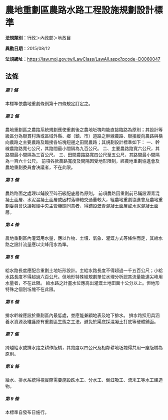 # 農地重劃區農路水路工程設施規劃設計標準

**法規類別**：行政＞內政部＞地政目

**異動日期**：2015/08/12  

**法規網址**：https://law.moj.gov.tw/LawClass/LawAll.aspx?pcode=D0060047





## 法條
##### 第 1 條
本標準依農地重劃條例第十四條規定訂定之。

##### 第 2 條
農地重劃區之農路系統規劃應使重劃後之農地坵塊均能直接臨路為原則；其設計等級區分為聯貫村落或區域外縣、鄉（鎮、市）道路之幹線農路、聯接縱向農路與橫向農路之主要農路及臨接各坵塊短邊之田間農路；其規劃設計標準如下：
一、幹線農路路寬七公尺，其路間最小間隔為九百公尺。
二、主要農路路寬六公尺，其路間最小間隔為三百公尺。
三、田間農路路寬四公尺至五公尺，其路間最小間隔為一百六十公尺。
前項各款農路寬度及間隔因受地形限制，經農地重劃協進會及農地重劃委員會決議者，不在此限。

##### 第 3 條
農路路面之處理以鋪設至碎石級配底層為原則。
前項農路因重劃前已鋪設瀝青混凝土面層、水泥混凝土面層或因村落聯絡交通量較大，經農地重劃協進會及農地重劃委員會決議報經中央主管機關同意者，得鋪設瀝青混凝土面層或水泥混凝土面層。

##### 第 4 條
農地重劃區內灌溉用水量，應以作物、土壤、氣象、灌溉方式等條件而定，其給水路之設計流量應以尖峰用水為準。

##### 第 5 條
給水路長度應配合重劃土地坵形設計。主給水路長度不得超過一千五百公尺；小給水路長度不得超過六百公尺。但地形特殊經規劃單位水理分析認其流量能達尖峰用水量者，不在此限。
給水路之計畫水位應高出灌溉土地田面十公分以上。但地形特殊之個別坵塊不在此限。

##### 第 6 條
排水幹線應設於重劃區內最低處，並應能兼顧地表及地下排水。
排水路採用具涵養水資源及維護原有重劃區生態之工法，避免於渠底採混凝土打底等硬體鋪面。

##### 第 7 條
跨越給水或排水路之耕作版橋，其寬度以四公尺及相鄰耕地坵塊得共用一座版橋為原則。

##### 第 8 條
給水、排水系統得視實際需要施設跌水工、分水工、倒虹吸工、流末工等水工建造物。

##### 第 9 條
本標準自發布日施行。


